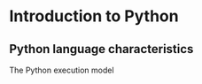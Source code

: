 Introduction to Python
======================

Python language characteristics
--------------------------------

The Python execution model
